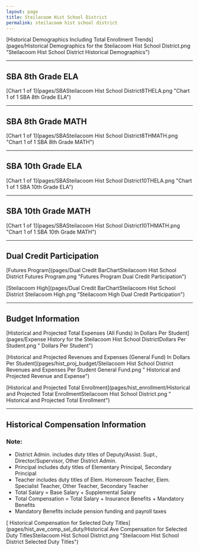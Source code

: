 ```yaml
---
layout: page
title: Steilacoom Hist School District
permalink: steilacoom hist school district
---
```



[Historical Demographics Including Total Enrollment Trends](pages/Historical Demographics for the Steilacoom Hist School District.png "Steilacoom Hist School District Historical Demographics")

___

## SBA 8th Grade ELA

[Chart 1 of 1](pages/SBASteilacoom Hist School District8THELA.png "Chart 1 of 1 SBA 8th Grade ELA")


___

## SBA 8th Grade MATH

[Chart 1 of 1](pages/SBASteilacoom Hist School District8THMATH.png "Chart 1 of 1 SBA 8th Grade MATH")


___

## SBA 10th Grade ELA

[Chart 1 of 1](pages/SBASteilacoom Hist School District10THELA.png "Chart 1 of 1 SBA 10th Grade ELA")


___

## SBA 10th Grade MATH

[Chart 1 of 1](pages/SBASteilacoom Hist School District10THMATH.png "Chart 1 of 1 SBA 10th Grade MATH")


___

## Dual Credit Participation

[Futures Program](pages/Dual Credit BarChartSteilacoom Hist School District Futures Program.png "Futures Program Dual Credit Participation")

[Steilacoom High](pages/Dual Credit BarChartSteilacoom Hist School District Steilacoom High.png "Steilacoom High Dual Credit Participation")


___

## Budget Information

[Historical and Projected Total Expenses (All Funds) In Dollars Per Student](pages/Expense History for the Steilacoom Hist School DistrictDollars Per Student.png " Dollars Per Student")

[Historical and Projected Revenues and Expenses (General Fund) In Dollars Per Student](pages/hist_proj_budget/Steilacoom Hist School District Revenues and Expenses Per Student General Fund.png " Historical and Projected Revenue and Expense")

[Historical and Projected Total Enrollment](pages/hist_enrollment/Historical and Projected Total EnrollmentSteilacoom Hist School District.png " Historical and Projected Total Enrollment")


___

## Historical Compensation Information
### Note:
- District Admin. includes duty titles of Deputy/Assist. Supt., Director/Supervisor, Other District Admin.
- Principal includes duty titles of Elementary Principal, Secondary Principal
- Teacher includes duty titles of Elem. Homeroom Teacher, Elem. Specialist Teacher, Other Teacher, Secondary Teacher
- Total Salary = Base Salary + Supplemental Salary
- Total Compensation = Total Salary + Insurance Benefits + Mandatory Benefits
- Mandatory Benefits include pension funding and payroll taxes

[ Historical Compensation for Selected Duty Titles](pages/hist_ave_comp_sel_duty/Historical Ave Compensation for Selected Duty TitlesSteilacoom Hist School District.png "Steilacoom Hist School District Selected Duty Titles")

